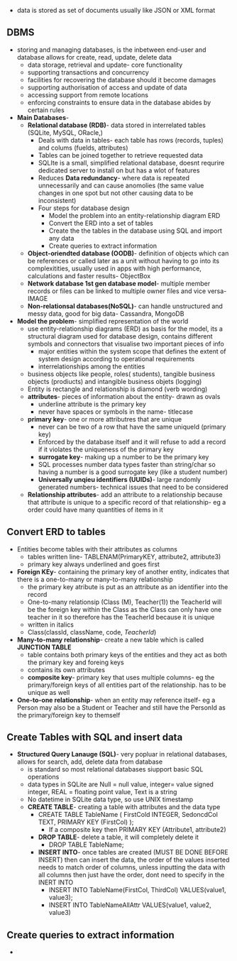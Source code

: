 -  data is stored as set of documents usually like JSON or XML format
## **DBMS**
-  storing and managing databases, is the inbetween end-user and database allows for create, read, update, delete data
	- data storage, retrieval and update- core functionality
	- supporting transactions and concurrency
	- facilities for recovering the database should it become damages
	- supporting authorisation of access and update of data
	- accessing support from remote locations
	- enforcing constraints to ensure data in the database abides by certain rules
- **Main Databases**-
	- **Relational database (RDB)**- data stored in interrelated tables (SQLite, MySQL, ORacle,)
		- Deals with data in tables- each table has rows (records, tuples) and colums (fuelds, attributes)
		- Tables can be joined together to retrieve requested data
		- SQLIte is a small, simplified relational database, doesnt requrire dedicated server to install on but has a wlot of features
		- Reduces **Data redundancy**- where data is repeated unnecessarily and can cause anomolies (the same value changes in one spot but not other causing data to be inconsistent)
		- Four steps for database design
			- Model the problem into an entity-relationship diagram ERD
			- Convert the ERD into a set of tables
			- Create the the tables in the database using SQL and import any data
			- Create queries to extract information
	- **Object-oriendted database (OODB)**- definition of objects which can be references or called later as a unit without having to go into its complexitities, usually used in apps with high performance, calculations and faster results- ObjectBox
	- **Network database 1st gen database model**- multiple member records or files can be linked to multiple owner files and vice versa- IMAGE
	- **Non-relationsal databases(NoSQL)**- can handle unstructured and messy data, good for big data- Cassandra, MongoDB
- **Model the problem**- simplified representation of the world
	- use entity-relationship diagrams (ERD) as basis for the model, its a structural diagram used for database design, contains different symbols and connectors that visualise two important pieces of info
		- major entities within the system scope that defines the extent of system design according to operational requirements
		- interrelationships among the entities
	- business objects  like people, roles( students), tangible business objects (prodiucts) and intangible business objets (logging)
	- Entity is rectangle and relationship is diamond (verb wording)
	- **attributes**- pieces of information about the entity- drawn as ovals
		- underline attribute is the primary key
		- never have spaces or symbols in the name- titlecase
	- **primary key**- one or more attributres that are unique
		- never can be two of a row that have the same uniqueId (primary key)
		- Enforced by the database itself and it will refuse to add a record if it violates the uniqueness of the primary key
		- **surrogate key**- making up a number to be the primary key
		- SQL processes number data types faster than string/char so having a number is a good surrogate key (like a student number)
		- **Universally unqieu identifiers (UUIDs)**- large randomly generated numbers- technical issues that need to be considered
	- **Relationship attributes**- add an attribute to a relationship because that attribute is unique to a specific record of that relationship- eg a order could have many quantities of items in it
## **Convert ERD to tables**
- Entities become tables with their attributes as columns
	- tables written line- TABLENAM(PrimaryKEY, attribute2, attribute3)
	- primary key always underlined and goes first
- **Foreign KEy**- containing the primary key of another entity, indicates that there is a one-to-many or many-to-many relationship
	- the primary key atribute is put as an attribute as an identifier into the record
	- One-to-many  relationsip (Class (M), Teacher(1)) the TeacherId will be the foreign key within the Class as the Class can only have one teacher in it so therefore has the TeacherId because it is unique
	- written in italics
	- Class(classId, className, code, *TeacherId*)
- **Many-to-many relationship**- create a new table which is called **JUNCTION TABLE**
	- table contains both primary keys of the entities and they act as both the primary key and foreing keys
	- contains its own attributes
	- **composite key**- primary key that uses multiple columns- eg the primary/foreign keys of all entities part of the relationship. has to be unique as well
- **One-to-one relationship**- when an entity may reference itself- eg a Person may also be a Student or Teacher and still have the PersonId as the primary/foreign key to themself
## **Create Tables with SQL and insert data**
- **Structured Query Lanauge (SQL)**- very popluar in relational databases, allows for search, add, delete data from database
	- is standard so most relational databases siupport basic SQL operations
	- data types in SQLite are Null = null value, integer= value signed integer, REAL = floating point value, Text is a string
	- No datetime in SQLite data type, so use UNIX timestamp
	- **CREATE TABLE**- creating a table with attributes and the data type
		- CREATE TABLE TableName (
			  FirstCold INTEGER,
			  SedoncdCol TEXT,
			  PRIMARY KEY (FirstCol)
			  );
		  - If a composite key then PRIMARY KEY (Attribute1, attribute2)
	  - **DROP TABLE**- delete a table, it will completely delete it
		  - DROP TABLE TableName;
	  - **INSERT INTO**- once tables are created (MUST BE DONE BEFORE INSERT) then can insert the data, the order of the values inserted needs to match order of columns, unless inputting the data with all columns then just have the order, dont need to specify in the INERT INTO
		  - INSERT INTO TableName(FirstCol, ThirdCol)
			  VALUES(value1, value3);
		  - INSERT INTO TableNameAllAttr
			  VALUES(value1, value2, value3)
## Create queries to extract information
- 